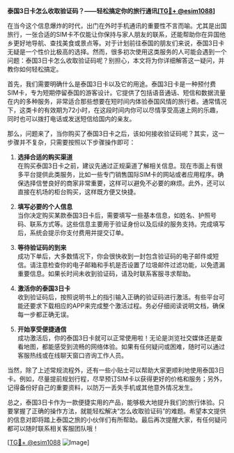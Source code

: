 **泰国3日卡怎么收取验证码？——轻松搞定你的旅行通讯[[TG💪+ @esim1088](https://t.me/s/esim1088)]**

在当今这个信息爆炸的时代，出门在外时手机通讯的重要性不言而喻。尤其是出国旅行，一张合适的SIM卡不仅能让你保持与家人朋友的联系，还能帮助你在异国他乡更好地导航、查找美食或景点等。对于计划前往泰国的朋友们来说，泰国3日卡无疑是一个性价比极高的选择。然而，很多初次使用这类服务的人可能会遇到一个问题：泰国3日卡怎么收取验证码呢？别担心，本文将为你详细解答这一疑问，并教你如何轻松搞定。

首先，我们需要明确什么是泰国3日卡以及它的用途。泰国3日卡是一种预付费SIM卡，专为短期停留泰国的游客设计。它提供了包括语音通话、短信和数据流量在内的多种服务，非常适合那些想要在短时间内体验泰国风情的旅行者。通常情况下，这类卡的有效期为72小时，在这段时间内你可以尽情享受高速上网的乐趣，同时也可以拨打电话或发送短信给国内的亲友。

那么，问题来了，当你购买了泰国3日卡之后，该如何接收验证码呢？其实，这一步骤并不复杂，只需要按照以下步骤操作即可：

1. **选择合适的购买渠道**  
   在购买泰国3日卡之前，建议先通过正规渠道了解相关信息。现在市面上有很多平台提供此类服务，比如一些专门销售国际SIM卡的网站或者应用程序。确保选择信誉良好的商家非常重要，这样可以避免不必要的麻烦。此外，还可以直接在机场的柜台购买，这样既方便又快捷。

2. **填写必要的个人信息**  
   当你决定购买某款泰国3日卡后，需要填写一些基本信息，如姓名、护照号码、联系方式等。这些信息主要用于验证身份以及后续的服务支持。完成填写后，系统会提示你支付费用并提交订单。

3. **等待验证码的到来**  
   成功下单后，大多数情况下，你会很快收到一封包含验证码的电子邮件或短信。请注意检查你的电子邮箱和手机是否设置了垃圾邮件过滤功能，以免遗漏重要信息。如果长时间未收到验证码，请及时联系客服寻求帮助。

4. **激活你的泰国3日卡**  
   收到验证码后，按照说明书上的指引输入正确的验证码进行激活。有些平台可能还要求下载相应的APP来完成整个激活过程。务必仔细阅读说明文档，确保每一步都正确无误。

5. **开始享受便捷通信**  
   成功激活后，你的泰国3日卡就可以正常使用啦！无论是浏览社交媒体还是查看地图，都能感受到流畅的网络体验。如果有任何疑问或困难，随时可以通过客服热线或在线聊天窗口咨询工作人员。

当然，除了上述常规流程外，还有一些小贴士可以帮助大家更顺利地使用泰国3日卡。例如，尽量提前规划行程，尽早预订SIM卡以获得更好的价格和服务；另外，记得备份好自己的重要资料，以防万一丢失手机或其他意外情况发生。

总之，泰国3日卡作为一款便捷实用的产品，能够极大地提升我们的旅行体验。只要掌握了正确的操作方法，就能轻松解决“怎么收取验证码”的难题。希望本文提供的信息对即将踏上泰国之旅的小伙伴们有所帮助。最后再次提醒大家，有任何疑问都可以随时联系相关客服团队哦！

[[TG💪+ @esim1088](https://t.me/s/esim1088) ![Image](https://i.postimg.cc/4NQfJmqS/Snipaste-2025-05-13-00-14-12.png)]